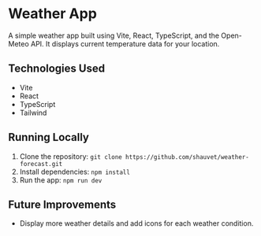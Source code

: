 # Weather App

A simple weather app built using Vite, React, TypeScript, and the Open-Meteo API. It displays current temperature data for your location.

## Technologies Used

- Vite
- React
- TypeScript
- Tailwind

## Running Locally

1. Clone the repository: `git clone https://github.com/shauvet/weather-forecast.git`
2. Install dependencies: `npm install`
3. Run the app: `npm run dev`

## Future Improvements

- Display more weather details and add icons for each weather condition.
